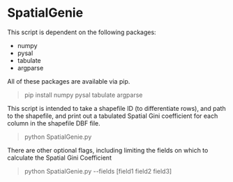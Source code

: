 # SpatialGenie
This script is dependent on the following packages:

* numpy
* pysal
* tabulate
* argparse

All of these packages are available via pip.


> pip install numpy pysal tabulate argparse

This script is intended to take a shapefile ID (to differentiate rows), and path to the shapefile, and print out a tabulated Spatial Gini coefficient for each column in the shapefile DBF file.

> python SpatialGenie.py <id> <path>

There are other optional flags, including limiting the fields on which to calculate the Spatial Gini Coefficient

> python SpatialGenie.py <id> <path> --fields [field1 field2 field3]
